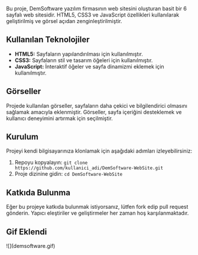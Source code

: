 Bu proje, DemSoftware yazılım firmasının web sitesini oluşturan basit bir 6 sayfalı web sitesidir. HTML5, CSS3 ve JavaScript özellikleri kullanılarak geliştirilmiş ve görsel açıdan zenginleştirilmiştir.
## Kullanılan Teknolojiler

- **HTML5:** Sayfaların yapılandırılması için kullanılmıştır.
- **CSS3:** Sayfaların stil ve tasarım öğeleri için kullanılmıştır.
- **JavaScript:** İnteraktif öğeler ve sayfa dinamizmi eklemek için kullanılmıştır.

## Görseller

Projede kullanılan görseller, sayfaların daha çekici ve bilgilendirici olmasını sağlamak amacıyla eklenmiştir. Görseller, sayfa içeriğini desteklemek ve kullanıcı deneyimini artırmak için seçilmiştir.

## Kurulum

Projeyi kendi bilgisayarınıza klonlamak için aşağıdaki adımları izleyebilirsiniz:

1. Repoyu kopyalayın: `git clone https://github.com/kullanici_adi/DemSoftware-WebSite.git`
2. Proje dizinine gidin: `cd DemSoftware-WebSite`

## Katkıda Bulunma

Eğer bu projeye katkıda bulunmak istiyorsanız, lütfen fork edip pull request gönderin. Yapıcı eleştiriler ve geliştirmeler her zaman hoş karşılanmaktadır.

<h2>Gif Eklendi</h2>
![](demsoftware.gif)